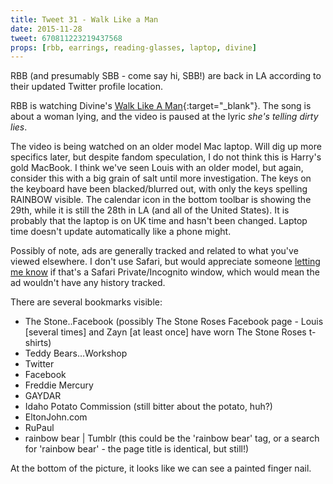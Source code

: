 ```yaml
---
title: Tweet 31 - Walk Like a Man
date: 2015-11-28
tweet: 670811223219437568
props: [rbb, earrings, reading-glasses, laptop, divine]
---
```

RBB (and presumably SBB - come say hi, SBB!) are back in LA according to their updated Twitter profile location.

RBB is watching Divine's [Walk Like A Man](https://www.youtube.com/watch?v=pFiqO0Qpa_g){:target="_blank"}. The song is about a woman lying, and the video is paused at the lyric *she's telling dirty lies*.

The video is being watched on an older model Mac laptop. Will dig up more specifics later, but despite fandom speculation, I do not think this is Harry's gold MacBook. I think we've seen Louis with an older model, but again, consider this with a big grain of salt until more investigation. The keys on the keyboard have been blacked/blurred out, with only the keys spelling RAINBOW visible. The calendar icon in the bottom toolbar is showing the 29th, while it is still the 28th in LA (and all of the United States). It is probably that the laptop is on UK time and hasn't been changed. Laptop time doesn't update automatically like a phone might.

Possibly of note, ads are generally tracked and related to what you've viewed elsewhere. I don't use Safari, but would appreciate someone [letting me know]({{site.baseurl}}) if that's a Safari Private/Incognito window, which would mean the ad wouldn't have any history tracked.

There are several bookmarks visible:

- The Stone..Facebook (possibly The Stone Roses Facebook page - Louis [several times] and Zayn [at least once] have worn The Stone Roses t-shirts)
- Teddy Bears…Workshop
- Twitter
- Facebook
- Freddie Mercury
- GAYDAR
- Idaho Potato Commission (still bitter about the potato, huh?)
- EltonJohn.com
- RuPaul
- rainbow bear \| Tumblr (this could be the 'rainbow bear' tag, or a search for 'rainbow bear' - the page title is identical, but still!)

At the bottom of the picture, it looks like we can see a painted finger nail.
